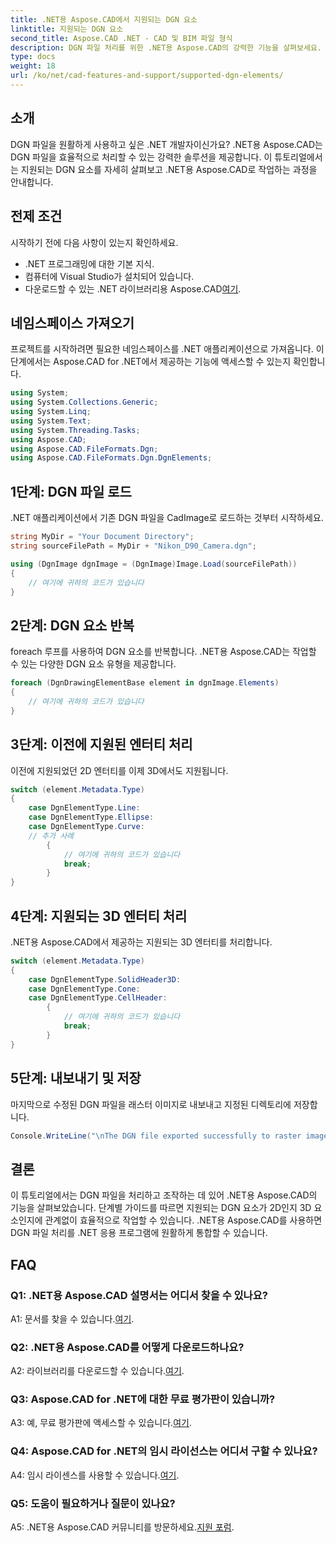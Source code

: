 ```yaml
---
title: .NET용 Aspose.CAD에서 지원되는 DGN 요소
linktitle: 지원되는 DGN 요소
second_title: Aspose.CAD .NET - CAD 및 BIM 파일 형식
description: DGN 파일 처리를 위한 .NET용 Aspose.CAD의 강력한 기능을 살펴보세요. 2D 및 3D 요소를 원활하게 사용하려면 단계별 가이드를 따르세요.
type: docs
weight: 18
url: /ko/net/cad-features-and-support/supported-dgn-elements/
---
```

## 소개

DGN 파일을 원활하게 사용하고 싶은 .NET 개발자이신가요? .NET용 Aspose.CAD는 DGN 파일을 효율적으로 처리할 수 있는 강력한 솔루션을 제공합니다. 이 튜토리얼에서는 지원되는 DGN 요소를 자세히 살펴보고 .NET용 Aspose.CAD로 작업하는 과정을 안내합니다.

## 전제 조건

시작하기 전에 다음 사항이 있는지 확인하세요.

- .NET 프로그래밍에 대한 기본 지식.
- 컴퓨터에 Visual Studio가 설치되어 있습니다.
-  다운로드할 수 있는 .NET 라이브러리용 Aspose.CAD[여기](https://releases.aspose.com/cad/net/).

## 네임스페이스 가져오기

프로젝트를 시작하려면 필요한 네임스페이스를 .NET 애플리케이션으로 가져옵니다. 이 단계에서는 Aspose.CAD for .NET에서 제공하는 기능에 액세스할 수 있는지 확인합니다.

```csharp
using System;
using System.Collections.Generic;
using System.Linq;
using System.Text;
using System.Threading.Tasks;
using Aspose.CAD;
using Aspose.CAD.FileFormats.Dgn;
using Aspose.CAD.FileFormats.Dgn.DgnElements;
```

## 1단계: DGN 파일 로드

.NET 애플리케이션에서 기존 DGN 파일을 CadImage로 로드하는 것부터 시작하세요.

```csharp
string MyDir = "Your Document Directory";
string sourceFilePath = MyDir + "Nikon_D90_Camera.dgn";

using (DgnImage dgnImage = (DgnImage)Image.Load(sourceFilePath))
{
    // 여기에 귀하의 코드가 있습니다
}
```

## 2단계: DGN 요소 반복

foreach 루프를 사용하여 DGN 요소를 반복합니다. .NET용 Aspose.CAD는 작업할 수 있는 다양한 DGN 요소 유형을 제공합니다.

```csharp
foreach (DgnDrawingElementBase element in dgnImage.Elements)
{
    // 여기에 귀하의 코드가 있습니다
}
```

## 3단계: 이전에 지원된 엔터티 처리

이전에 지원되었던 2D 엔터티를 이제 3D에서도 지원됩니다.

```csharp
switch (element.Metadata.Type)
{
    case DgnElementType.Line:
    case DgnElementType.Ellipse:
    case DgnElementType.Curve:
    // 추가 사례
        {
            // 여기에 귀하의 코드가 있습니다
            break;
        }
}
```

## 4단계: 지원되는 3D 엔터티 처리

.NET용 Aspose.CAD에서 제공하는 지원되는 3D 엔터티를 처리합니다.

```csharp
switch (element.Metadata.Type)
{
    case DgnElementType.SolidHeader3D:
    case DgnElementType.Cone:
    case DgnElementType.CellHeader:
        {
            // 여기에 귀하의 코드가 있습니다
            break;
        }
}
```

## 5단계: 내보내기 및 저장

마지막으로 수정된 DGN 파일을 래스터 이미지로 내보내고 지정된 디렉토리에 저장합니다.

```csharp
Console.WriteLine("\nThe DGN file exported successfully to raster image.\nFile saved at " + MyDir);
```

## 결론

이 튜토리얼에서는 DGN 파일을 처리하고 조작하는 데 있어 .NET용 Aspose.CAD의 기능을 살펴보았습니다. 단계별 가이드를 따르면 지원되는 DGN 요소가 2D인지 3D 요소인지에 관계없이 효율적으로 작업할 수 있습니다. .NET용 Aspose.CAD를 사용하면 DGN 파일 처리를 .NET 응용 프로그램에 원활하게 통합할 수 있습니다.

## FAQ

### Q1: .NET용 Aspose.CAD 설명서는 어디서 찾을 수 있나요?

 A1: 문서를 찾을 수 있습니다.[여기](https://reference.aspose.com/cad/net/).

### Q2: .NET용 Aspose.CAD를 어떻게 다운로드하나요?

 A2: 라이브러리를 다운로드할 수 있습니다.[여기](https://releases.aspose.com/cad/net/).

### Q3: Aspose.CAD for .NET에 대한 무료 평가판이 있습니까?

 A3: 예, 무료 평가판에 액세스할 수 있습니다.[여기](https://releases.aspose.com/).

### Q4: Aspose.CAD for .NET의 임시 라이선스는 어디서 구할 수 있나요?

 A4: 임시 라이센스를 사용할 수 있습니다.[여기](https://purchase.aspose.com/temporary-license/).

### Q5: 도움이 필요하거나 질문이 있나요?

 A5: .NET용 Aspose.CAD 커뮤니티를 방문하세요.[지원 포럼](https://forum.aspose.com/c/cad/19).